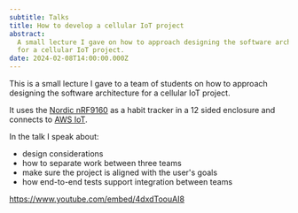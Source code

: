 ```yaml
---
subtitle: Talks
title: How to develop a cellular IoT project
abstract:
  A small lecture I gave on how to approach designing the software architecture
  for a cellular IoT project.
date: 2024-02-08T14:00:00.000Z
---
```


This is a small lecture I gave to a team of students on how to approach
designing the software architecture for a cellular IoT project.

It uses the [Nordic nRF9160](https://www.nordicsemi.com/products/nrf9160) as a
habit tracker in a 12 sided enclosure and connects to
[AWS IoT](https://aws.amazon.com/iot/).

In the talk I speak about:

- design considerations
- how to separate work between three teams
- make sure the project is aligned with the user's goals
- how end-to-end tests support integration between teams

<https://www.youtube.com/embed/4dxdToouAI8>
